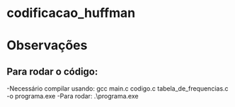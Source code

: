 # codificacao_huffman
# Observações

## Para rodar o código:
-Necessário compilar usando: gcc main.c codigo.c tabela_de_frequencias.c -o programa.exe
-Para rodar: .\programa.exe